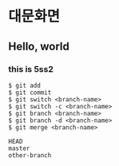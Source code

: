 # 대문화면

## Hello, world

### this is 5ss2


```
$ git add
$ git commit
$ git switch <branch-name>
$ git switch -c <branch-name>
$ git branch <branch-name>
$ git branch -d <branch-name>
$ git merge <branch-name>
```
```
HEAD
master
other-branch
```